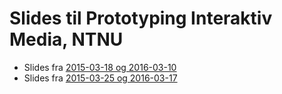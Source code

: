 # Slides til Prototyping Interaktiv Media, NTNU

- Slides fra [2015-03-18 og 2016-03-10](http://torgeir.github.io/prototyping-interaktiv-media-ntnu/20150318/)
- Slides fra [2015-03-25 og 2016-03-17](http://torgeir.github.io/prototyping-interaktiv-media-ntnu/20150325/)
